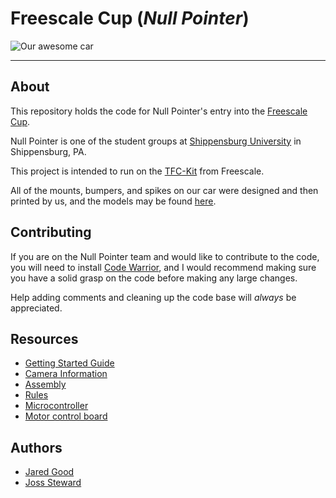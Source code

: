 # Freescale Cup (_Null Pointer_)

![Our awesome car](http://i.imgur.com/6HUl4Tf.jpg)

- - -
## About

This repository holds the code for Null Pointer's entry into the [Freescale Cup](https://community.freescale.com/docs/DOC-1284).

Null Pointer is one of the student groups at [Shippensburg University](https://www.ship.edu) in Shippensburg, PA.

This project is intended to run on the [TFC-Kit](http://www.nxp.com/products/microcontrollers-and-processors/power-architecture-processors/mpc5xxx-5xxx-32-bit-mcus/mpc56xx-mcus/the-freescale-cup-intelligent-car-development-system:TFC-KIT) from Freescale.

All of the mounts, bumpers, and spikes on our car were designed and then printed by us, and the models may be found [here](https://github.com/redja150/Freescale-3D).

## Contributing

If you are on the Null Pointer team and would like to contribute to the code, you will need to install [Code Warrior](http://www.nxp.com/products/software-and-tools/software-development-tools/codewarrior-development-tools/downloads/special-edition-software:CW_SPECIALEDITIONS), and I would recommend making sure you have a solid grasp on the code before making any large changes.

Help adding comments and cleaning up the code base will _always_ be appreciated.

## Resources

* [Getting Started Guide](https://community.freescale.com/docs/DOC-1284)
* [Camera Information](https://community.freescale.com/docs/DOC-103040)
* [Assembly](https://community.freescale.com/docs/DOC-1014)
* [Rules](https://community.freescale.com/docs/DOC-93225)
* [Microcontroller](https://community.freescale.com/docs/DOC-1079)
* [Motor control board](http://edge.rit.edu/edge/P14226/public/Project%20Deliverables%20Summary%20Subdirectory/P14226_Electrical_Plans.pdf)

## Authors
* [Jared Good](https://github.com/redja150)
* [Joss Steward](https://github.com/Joss-Steward)
